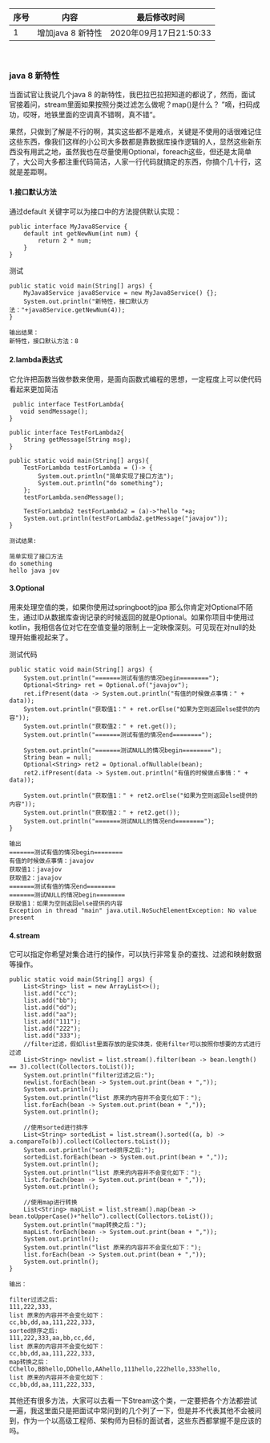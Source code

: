 | 序号 | 内容           | 最后修改时间              |
|----|--------------|---------------------|
| 1  | 增加java 8 新特性 | 2020年09月17日21:50:33 |

<br>

### java 8 新特性

当面试官让我说几个java 8 的新特性，我巴拉巴拉把知道的都说了，然而，面试官接着问，stream里面如果按照分类过滤怎么做呢？map()是什么？
”嘀，扫码成功，哎呀，地铁里面的空调真不错啊，真不错“。

果然，只做到了解是不行的啊，其实这些都不是难点，关键是不使用的话很难记住这些东西，像我们这样的小公司大多数都是靠数据库操作逻辑的人，显然这些新东西没有用武之地，虽然我也在尽量使用Optional，foreach这些，但还是太简单了，大公司大多都注重代码简洁，人家一行代码就搞定的东西，你搞个几十行，这就是差距啊。


#### 1.接口默认方法
通过default 关键字可以为接口中的方法提供默认实现：

```
public interface MyJava8Service {
    default int getNewNum(int num) {
        return 2 * num;
    }
}
```
测试

```
public static void main(String[] args) {
    MyJava8Service java8Service = new MyJava8Service() {};
    System.out.println("新特性，接口默认方法："+java8Service.getNewNum(4));
}

输出结果：
新特性，接口默认方法：8

```

#### 2.lambda表达式
它允许把函数当做参数来使用，是面向函数式编程的思想，一定程度上可以使代码看起来更加简洁

```
 public interface TestForLambda{
   void sendMessage();
}

public interface TestForLambda2{
    String getMessage(String msg);
}

public static void main(String[] args){
    TestForLambda testForLambda = ()-> {
        System.out.println("简单实现了接口方法");
        System.out.println("do something");
    };
    testForLambda.sendMessage();

    TestForLambda2 testForLambda2 = (a)->"hello "+a;
    System.out.println(testForLambda2.getMessage("javajov"));
}

测试结果:

简单实现了接口方法
do something
hello java jov

```

#### 3.Optional

用来处理空值的类，如果你使用过springboot的jpa 那么你肯定对Optional不陌生，通过ID从数据库查询记录的时候返回的就是Optional<Entity>。如果你项目中使用过kotlin，我相信各位对它在空值变量的限制上一定映像深刻。可见现在对null的处理开始重视起来了。

测试代码
```
public static void main(String[] args) {
    System.out.println("=======测试有值的情况begin========");
    Optional<String> ret = Optional.of("javajov");
    ret.ifPresent(data -> System.out.println("有值的时候做点事情：" + data));
    System.out.println("获取值1：" + ret.orElse("如果为空则返回else提供的内容"));
    System.out.println("获取值2：" + ret.get());
    System.out.println("=======测试有值的情况end========");

    System.out.println("=======测试NULL的情况begin========");
    String bean = null;
    Optional<String> ret2 = Optional.ofNullable(bean);
    ret2.ifPresent(data -> System.out.println("有值的时候做点事情：" + data));

    System.out.println("获取值1：" + ret2.orElse("如果为空则返回else提供的内容"));
    System.out.println("获取值2：" + ret2.get());
    System.out.println("=======测试NULL的情况end========");
}

输出
=======测试有值的情况begin========
有值的时候做点事情：javajov
获取值1：javajov
获取值2：javajov
=======测试有值的情况end========
=======测试NULL的情况begin========
获取值1：如果为空则返回else提供的内容
Exception in thread "main" java.util.NoSuchElementException: No value present

```

#### 4.stream

它可以指定你希望对集合进行的操作，可以执行非常复杂的查找、过滤和映射数据等操作。


```
public static void main(String[] args) {
    List<String> list = new ArrayList<>();
    list.add("cc");
    list.add("bb");
    list.add("dd");
    list.add("aa");
    list.add("111");
    list.add("222");
    list.add("333");
    //filter过滤，假如list里面存放的是实体类，使用filter可以按照你想要的方式进行过滤
    List<String> newlist = list.stream().filter(bean -> bean.length() == 3).collect(Collectors.toList());
    System.out.println("filter过滤之后:");
    newlist.forEach(bean -> System.out.print(bean + ","));
    System.out.println();
    System.out.println("list 原来的内容并不会变化如下：");
    list.forEach(bean -> System.out.print(bean + ","));
    System.out.println();

    //使用sorted进行排序
    List<String> sortedList = list.stream().sorted((a, b) -> a.compareTo(b)).collect(Collectors.toList());
    System.out.println("sorted排序之后:");
    sortedList.forEach(bean -> System.out.print(bean + ","));
    System.out.println();
    System.out.println("list 原来的内容并不会变化如下：");
    list.forEach(bean -> System.out.print(bean + ","));
    System.out.println();

    //使用map进行转换
    List<String> mapList = list.stream().map(bean -> bean.toUpperCase()+"hello").collect(Collectors.toList());
    System.out.println("map转换之后：");
    mapList.forEach(bean -> System.out.print(bean + ","));
    System.out.println();
    System.out.println("list 原来的内容并不会变化如下：");
    list.forEach(bean -> System.out.print(bean + ","));
    System.out.println();
}

输出：

filter过滤之后:
111,222,333,
list 原来的内容并不会变化如下：
cc,bb,dd,aa,111,222,333,
sorted排序之后:
111,222,333,aa,bb,cc,dd,
list 原来的内容并不会变化如下：
cc,bb,dd,aa,111,222,333,
map转换之后：
CChello,BBhello,DDhello,AAhello,111hello,222hello,333hello,
list 原来的内容并不会变化如下：
cc,bb,dd,aa,111,222,333,
```


其他还有很多方法，大家可以去看一下Stream这个类，一定要把各个方法都尝试一遍，我这里面只是把面试中常问到的几个列了一下，但是并不代表其他不会被问到，作为一个以高级工程师、架构师为目标的面试者，这些东西都掌握不是应该的吗。
